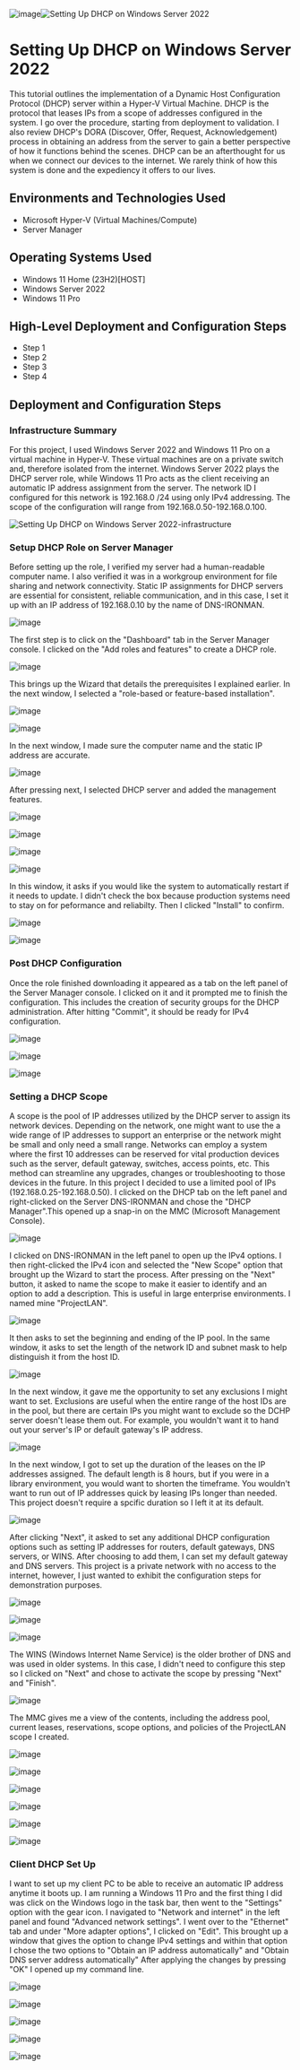 ![image](https://github.com/jonathansantacruz3/Setting-Up-DHCP-on-Windows-Server-2022/assets/151465848/3ed624f4-9242-49d9-844d-aeb0400093cc)![Setting Up DHCP on Windows Server 2022](https://github.com/jonathansantacruz3/Setting-Up-DHCP-on-Windows-Server-2022/assets/151465848/0172c924-7185-4008-825a-ff01e0aed0b8)


<h1>Setting Up DHCP on Windows Server 2022</h1>
This tutorial outlines the implementation of a Dynamic Host Configuration Protocol (DHCP) server within a Hyper-V Virtual Machine. DHCP is the protocol that leases IPs from a scope of addresses configured in the system. I go over the procedure, starting from deployment to validation. I also review DHCP's DORA (Discover, Offer, Request, Acknowledgement) process in obtaining an address from the server to gain a better perspective of how it functions behind the scenes. DHCP can be an afterthought for us when we connect our devices to the internet. We rarely think of how this system is done and the expediency it offers to our lives. <br />

<h2>Environments and Technologies Used</h2>

- Microsoft Hyper-V (Virtual Machines/Compute)
- Server Manager


<h2>Operating Systems Used </h2>

- Windows 11 Home (23H2)[HOST]
- Windows Server 2022
- Windows 11 Pro 


<h2>High-Level Deployment and Configuration Steps</h2>

- Step 1
- Step 2
- Step 3
- Step 4

<h2>Deployment and Configuration Steps</h2>

<h3>Infrastructure Summary</h3>

For this project, I used Windows Server 2022 and Windows 11 Pro on a virtual machine in Hyper-V. These virtual machines are on a private switch and, therefore isolated from the internet. Windows Server 2022 plays the DHCP server role, while Windows 11 Pro acts as the client receiving an automatic IP address assignment from the server.  The network ID I configured for this network is 192.168.0 /24 using only IPv4 addressing. The scope of the configuration will range from 192.168.0.50-192.168.0.100. 

![Setting Up DHCP on Windows Server 2022-infrastructure](https://github.com/jonathansantacruz3/Setting-Up-DHCP-on-Windows-Server-2022/assets/151465848/d6c8d872-a3e0-4818-805c-0c01ea273975)

<h3>Setup DHCP Role on Server Manager</h3>

Before setting up the role, I verified my server had a human-readable computer name. I also verified it was in a workgroup environment for file sharing and network connectivity.  Static IP assignments for DHCP servers are essential for consistent, reliable communication, and in this case, I set it up with an IP address of 192.168.0.10 by the name of DNS-IRONMAN. 

![image](https://github.com/jonathansantacruz3/Setting-Up-DHCP-on-Windows-Server-2022/assets/151465848/2e90b574-e196-4ac5-a453-783e47b7b22e)


The first step is to click on the "Dashboard" tab in the Server Manager console. I clicked on the "Add roles and features" to create a DHCP role. 

![image](https://github.com/jonathansantacruz3/Setting-Up-DHCP-on-Windows-Server-2022/assets/151465848/cda71bc2-23c5-4cb0-9394-acbcc19f28ed)

This brings up the Wizard that details the prerequisites I explained earlier. In the next window, I selected a "role-based or feature-based installation".

![image](https://github.com/jonathansantacruz3/Setting-Up-DHCP-on-Windows-Server-2022/assets/151465848/358135f5-77f3-4eba-91da-362b7f0cd30e)


![image](https://github.com/jonathansantacruz3/Setting-Up-DHCP-on-Windows-Server-2022/assets/151465848/165a0aca-5585-4e97-bf24-e4cb985220e3)

In the next window, I made sure the computer name and the static IP address are accurate.

![image](https://github.com/jonathansantacruz3/Setting-Up-DHCP-on-Windows-Server-2022/assets/151465848/aa5e0b30-1682-41c9-8b70-62d4189d399a)

After pressing next, I selected DHCP server and added the management features.

![image](https://github.com/jonathansantacruz3/Setting-Up-DHCP-on-Windows-Server-2022/assets/151465848/56c88e74-9be6-45f6-aa65-1fc9806a467a)

![image](https://github.com/jonathansantacruz3/Setting-Up-DHCP-on-Windows-Server-2022/assets/151465848/0345db2d-5c4d-4584-86e9-59a7999d48e8)

![image](https://github.com/jonathansantacruz3/Setting-Up-DHCP-on-Windows-Server-2022/assets/151465848/2bb1df80-4f36-45b5-949e-fdccda67932c)

![image](https://github.com/jonathansantacruz3/Setting-Up-DHCP-on-Windows-Server-2022/assets/151465848/aafb855a-1ec0-4be2-9b05-ba0985a6fc45)

In this window, it asks if you would like the system to automatically restart if it needs to update. I didn't check the box because production systems need to stay on for peformance and reliabilty. Then I clicked "Install" to confirm.

![image](https://github.com/jonathansantacruz3/Setting-Up-DHCP-on-Windows-Server-2022/assets/151465848/69a1f074-4745-4eda-8494-dcf17d281862)

![image](https://github.com/jonathansantacruz3/Setting-Up-DHCP-on-Windows-Server-2022/assets/151465848/999c4e9c-6dfd-450a-8329-c901cf6f3b09)


<h3>Post DHCP Configuration</h3>

Once the role finished downloading it appeared as a tab on the left panel of the Server Manager console. I clicked on it and it prompted me to finish the configuration. This includes the creation of security groups for the DHCP administration. After hitting "Commit", it should be ready for IPv4 configuration. 

![image](https://github.com/jonathansantacruz3/Setting-Up-DHCP-on-Windows-Server-2022/assets/151465848/dc1bb062-e39f-4493-954d-18ddba0238a1)

![image](https://github.com/jonathansantacruz3/Setting-Up-DHCP-on-Windows-Server-2022/assets/151465848/a9b0ffc4-f9ef-4628-98c1-50c8e7e3ded1)

![image](https://github.com/jonathansantacruz3/Setting-Up-DHCP-on-Windows-Server-2022/assets/151465848/0a35d911-aacb-4794-ba9d-f3b272786063)

<h3>Setting a DHCP Scope</h3>

A scope is the pool of IP addresses utilized by the DHCP server to assign its network devices. Depending on the network, one might want to use the a wide range of IP addresses to support an enterprise or the network might be small and only need a small range. Networks can employ a system where the first 10 addresses can be reserved for vital production devices such as the server, default gateway, switches, access points, etc. This method can streamline any upgrades, changes or troubleshooting to those devices in the future. In this project I decided to use a limited pool of IPs (192.168.0.25-192.168.0.50). I clicked on the DHCP tab on the left panel and right-clicked on the Server DNS-IRONMAN and chose the "DHCP Manager".This opened up a snap-in on the MMC (Microsoft Management Console).

![image](https://github.com/jonathansantacruz3/Setting-Up-DHCP-on-Windows-Server-2022/assets/151465848/cd5fbe76-a18f-46cd-b196-58573f0fb132)

I clicked on DNS-IRONMAN in the left panel to open up the IPv4 options. I then right-clicked the IPv4 icon and selected the "New Scope" option that brought up the Wizard to start the process. After pressing on the "Next" button, it asked to name the scope to make it easier to identify and an option to add a description. This is useful in large enterprise environments. I named mine "ProjectLAN". 

![image](https://github.com/jonathansantacruz3/Setting-Up-DHCP-on-Windows-Server-2022/assets/151465848/b6e45e31-b2d7-4c94-b77c-11ee0edb7f94)

It then asks to set the beginning and ending of the IP pool. In the same window, it asks to set the length of the network ID and subnet mask to help distinguish it from the host ID.

![image](https://github.com/jonathansantacruz3/Setting-Up-DHCP-on-Windows-Server-2022/assets/151465848/77d50987-a1a4-422c-91d5-08c245eb660f)


In the next window, it gave me the opportunity to set any exclusions I might want to set. Exclusions are useful when the entire range of the host IDs are in the pool, but there are certain IPs you might want to exclude so the DCHP server doesn't lease them out. For example, you wouldn't want it to hand out your server's IP or default gateway's IP address. 

![image](https://github.com/jonathansantacruz3/Setting-Up-DHCP-on-Windows-Server-2022/assets/151465848/4123170b-7a69-4caa-9ea7-dc159bab78f9)

In the next window, I got to set up the duration of the leases on the IP addresses assigned. The default length is 8 hours, but if you were in a library environment, you would want to shorten the timeframe. You wouldn't want to run out of IP addresses quick by leasing IPs longer than needed. This project doesn't require a spcific duration so I left it at its default. 

![image](https://github.com/jonathansantacruz3/Setting-Up-DHCP-on-Windows-Server-2022/assets/151465848/d943f9d4-3019-4239-a14c-093a0101aab4)

After clicking "Next", it asked to set any additional DHCP configuration options such as setting IP addresses for routers, default gateways, DNS servers, or WINS. After choosing to add them, I can set my default gateway and DNS servers. This project is a private network with no access to the internet, however, I just wanted to exhibit the configuration steps for demonstration purposes. 

![image](https://github.com/jonathansantacruz3/Setting-Up-DHCP-on-Windows-Server-2022/assets/151465848/474c270a-c71e-4c79-8171-2be812cbe226)

![image](https://github.com/jonathansantacruz3/Setting-Up-DHCP-on-Windows-Server-2022/assets/151465848/cb24c9ea-25b7-476f-b41d-706151d33b80)

![image](https://github.com/jonathansantacruz3/Setting-Up-DHCP-on-Windows-Server-2022/assets/151465848/bd941722-770c-4c14-bbf7-3e5134170a51)

The WINS (Windows Internet Name Service) is the older brother of DNS and was used in older systems. In this case, I didn't need to configure this step so I clicked on "Next" and chose to activate the scope by pressing "Next" and "Finish". 

![image](https://github.com/jonathansantacruz3/Setting-Up-DHCP-on-Windows-Server-2022/assets/151465848/f8040780-4cd9-4deb-b893-68d03098e987)

The MMC gives me a view of the contents, including the address pool, current leases, reservations, scope options, and policies of the ProjectLAN scope I created. 

![image](https://github.com/jonathansantacruz3/Setting-Up-DHCP-on-Windows-Server-2022/assets/151465848/c316b4b4-9a8d-435c-9bb6-e3c4d21038df)

![image](https://github.com/jonathansantacruz3/Setting-Up-DHCP-on-Windows-Server-2022/assets/151465848/945690de-c5c9-4c16-8012-4f9d69befe38)

![image](https://github.com/jonathansantacruz3/Setting-Up-DHCP-on-Windows-Server-2022/assets/151465848/d15e2708-d26c-4738-b271-1aea1f9203c1)

![image](https://github.com/jonathansantacruz3/Setting-Up-DHCP-on-Windows-Server-2022/assets/151465848/8ee108c9-dbba-4fdd-922d-439881497985)

![image](https://github.com/jonathansantacruz3/Setting-Up-DHCP-on-Windows-Server-2022/assets/151465848/18700216-3794-4f7b-afd2-7975ba5cb097)

![image](https://github.com/jonathansantacruz3/Setting-Up-DHCP-on-Windows-Server-2022/assets/151465848/5ede302f-94da-4367-abbf-084f43aa045b)

<h3>Client DHCP Set Up</h3>

I want to set up my client PC to be able to receive an automatic IP address anytime it boots up. I am running a Windows 11 Pro and the first thing I did was click on the Windows logo in the task bar, then went to the "Settings" option with the gear icon. I navigated to "Network and internet" in the left panel and found "Advanced network settings". I went over to the "Ethernet" tab and under "More adapter options", I clicked on "Edit". This brought up a window that gives the option to change IPv4 settings and within that option I chose the two options to "Obtain an IP address automatically" and "Obtain DNS server address automatically" After applying the changes by pressing "OK" I opened up my command line. 

![image](https://github.com/jonathansantacruz3/Setting-Up-DHCP-on-Windows-Server-2022/assets/151465848/51769f69-5a20-439c-ae51-2328818e0bb9)

![image](https://github.com/jonathansantacruz3/Setting-Up-DHCP-on-Windows-Server-2022/assets/151465848/77ee19e5-84e1-456c-8ee9-11ad85dec622)

![image](https://github.com/jonathansantacruz3/Setting-Up-DHCP-on-Windows-Server-2022/assets/151465848/d9eb01f5-e279-4bfd-8ef6-f175bbac887d)

![image](https://github.com/jonathansantacruz3/Setting-Up-DHCP-on-Windows-Server-2022/assets/151465848/3a81f2b4-98e2-4543-b05b-49bf5db31e18)

![image](https://github.com/jonathansantacruz3/Setting-Up-DHCP-on-Windows-Server-2022/assets/151465848/c9c853e4-4626-46ed-88df-5cacc8a81827)


